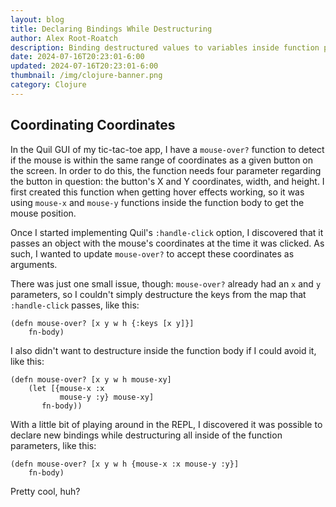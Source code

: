```yaml
---
layout: blog
title: Declaring Bindings While Destructuring
author: Alex Root-Roatch
description: Binding destructured values to variables inside function parameters is incredibly handy. 
date: 2024-07-16T20:23:01-6:00
updated: 2024-07-16T20:23:01-6:00
thumbnail: /img/clojure-banner.png
category: Clojure
---
```


## Coordinating Coordinates

In the Quil GUI of my tic-tac-toe app, I have a `mouse-over?` function to detect if the mouse is within the same range of coordinates as a given button on the screen. In order to do this, the function needs four parameter regarding the button in question: the button's X and Y coordinates, width, and height. I first created this function when getting hover effects working, so it was using `mouse-x` and `mouse-y` functions inside the function body to get the mouse position.

Once I started implementing Quil's `:handle-click` option, I discovered that it passes an object with the mouse's coordinates at the time it was clicked. As such, I wanted to update `mouse-over?` to accept these coordinates as arguments. 

There was just one small issue, though: `mouse-over?` already had an `x` and `y` parameters, so I couldn't simply destructure the keys from the map that `:handle-click` passes, like this:

```
(defn mouse-over? [x y w h {:keys [x y]}]
    fn-body)
```

I also didn't want to destructure inside the function body if I could avoid it, like this:

```
(defn mouse-over? [x y w h mouse-xy]
    (let [{mouse-x :x
           mouse-y :y} mouse-xy]
       fn-body))
```

With a little bit of playing around in the REPL, I discovered it was possible to declare new bindings while destructuring all inside of the function parameters, like this:

```
(defn mouse-over? [x y w h {mouse-x :x mouse-y :y}]
    fn-body)
```

Pretty cool, huh?

